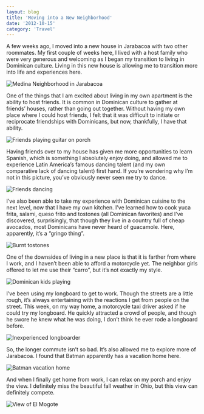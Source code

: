 ```yaml
---
layout: blog
title: 'Moving into a New Neighborhood'
date: '2012-10-15'
category: 'Travel'
---
```


A few weeks ago, I moved into a new house in Jarabacoa with two other roommates. My first couple of weeks here, I lived with a host family who were very generous and welcoming as I began my transition to living in Dominican culture. Living in this new house is allowing me to transition more into life and experiences here.

![Medina Neighborhood in Jarabacoa](images/jarabacoa-medina-neighborhood.jpg 'Medina Neighborhood in Jarabacoa')

One of the things that I am excited about living in my own apartment is the ability to host friends. It is common in Dominican culture to gather at friends’ houses, rather than going out together. Without having my own place where I could host friends, I felt that it was difficult to initiate or reciprocate friendships with Dominicans, but now, thankfully, I have that ability.

![Friends playing guitar on porch](images/porch-guitar-dominican.jpg 'Friends playing guitar on the porch!')

Having friends over to my house has given me more opportunities to learn Spanish, which is something I absolutely enjoy doing, and allowed me to experience Latin America’s famous dancing talent (and my own comparative lack of dancing talent) first hand. If you’re wondering why I’m not in this picture, you’ve obviously never seen me try to dance.

![Friends dancing](images/dominicans-dancing.jpg 'My friends dancing')

I’ve also been able to take my experience with Dominican cuisine to the next level, now that I have my own kitchen. I’ve learned how to cook yuca frita, salami, queso frito and tostones (all Dominican favorites) and I’ve discovered, surprisingly, that though they live in a country full of cheap avocados, most Dominicans have never heard of guacamole. Here, apparently, it’s a “gringo thing”.

![Burnt tostones](images/burnt-tostones.jpg 'My attempt at making tostones')

One of the downsides of living in a new place is that it is farther from where I work, and I haven’t been able to afford a motorcycle yet. The neighbor girls offered to let me use their “carro”, but it’s not exactly my style.

![Dominican kids playing](images/dominican-kids-playing.jpg "My neighbor's ride")

I’ve been using my longboard to get to work. Though the streets are a little rough, it’s always entertaining with the reactions I get from people on the street. This week, on my way home, a motorcycle taxi driver asked if he could try my longboard. He quickly attracted a crowd of people, and though he swore he knew what he was doing, I don’t think he ever rode a longboard before.

![Inexperienced longboarder](images/inexperienced-longboarder.jpg 'A taxi driver in Jarabacoa borrowing my longboard')

So, the longer commute isn’t so bad. It’s also allowed me to explore more of Jarabacoa. I found that Batman apparently has a vacation home here.

![Batman vacation home](images/batman-vacation-home.jpg "Batman's Vacation Home")

And when I finally get home from work, I can relax on my porch and enjoy the view. I definitely miss the beautiful fall weather in Ohio, but this view can definitely compete.

![View of El Mogote](images/el-mogote-jarabacoa.jpg 'View of El Mogote from my house in Jarabacoa')
